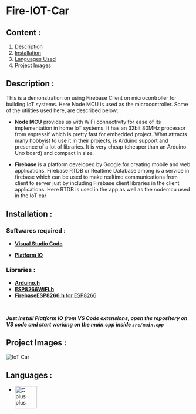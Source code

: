 # Fire-IOT-Car

## **Content :**
1. [Description](#description)
0. [Installation](#installation)
0. [Languages Used](#languages)
0. [Project Images](#project-images)


## **Description :**
This is a demonstration on using Firebase Client on microcontroller for building IoT systems. Here Node MCU is used as the microcontroller. Some of the utilities used here, are described below:

- **Node MCU** provides us with WiFi connectivity for ease of its implementation in home IoT systems. It has an 32bit 80MHz processor from espressif which is pretty fast for embedded project. What attracts many hobbyist to use it in their projects, is Arduino support and presence of a lot of libraries. It is very cheap (cheaper than an Arduino Uno board) and compact in size.

- **Firebase** is a platform developed by Google for creating mobile and web applications. Firebase RTDB or Realtime Database among is a service in firebase which can be used to make realtime communications from client to server just by including Firebase client libraries in the client applications. Here RTDB is used in the app as well as the nodemcu used in the IoT car 

## **Installation :**
### Softwares required :

- [**Visual Studio Code**](https://code.visualstudio.com/)

- [**Platform IO**](https://platformio.org/)

### Libraries :
- [**Arduino.h**](https://www.arduino.cc/en/Main/Software_)
- [**ESP8266WiFi.h**](https://github.com/esp8266/Arduino/blob/master/libraries/ESP8266WiFi/src/ESP8266WiFi.h)
- [**FirebaseESP8266.h** for ESP8266](https://firebase.google.com/)
<br>

***Just install Platform IO from VS Code extensions, open the repository on VS code and start working on the main.cpp inside ```src/main.cpp```***

## **Project Images :**

![IoT Car](https://user-images.githubusercontent.com/72512900/146649810-362d40a7-f6f4-4d80-8d5e-715b806d06c0.jpg)


## **Languages :**

- <img align="left" alt="C plus plus" width="60px" src="https://user-images.githubusercontent.com/72512900/146313275-30ec5b18-531f-4444-a777-025ff4deacbb.png" />